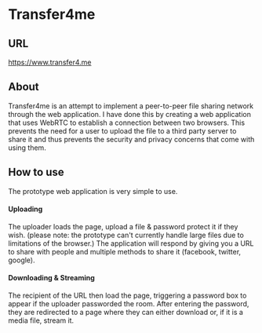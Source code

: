 # Transfer4me

## URL
https://www.transfer4.me

## About
Transfer4me is an attempt to implement a peer-to-peer file sharing network through the web application. I have done this by creating a web
application that uses WebRTC to establish a connection between two browsers. This prevents the need for a user to upload the file to a third
party server to share it and thus prevents the security and privacy concerns that come with using them.

## How to use
The prototype web application is very simple to use. 

#### Uploading
The uploader loads the page, upload a file & password protect it if they wish.
(please note: the prototype can't currently handle large files due to limitations of the browser.)
The application will respond by giving you a URL to share with people and multiple methods to share it (facebook, twitter, google).

#### Downloading & Streaming
The recipient of the URL then load the page, triggering a password box to appear if the uploader passworded the room.
After entering the password, they are redirected to a page where they can either download or, if it is a media file, stream it.
